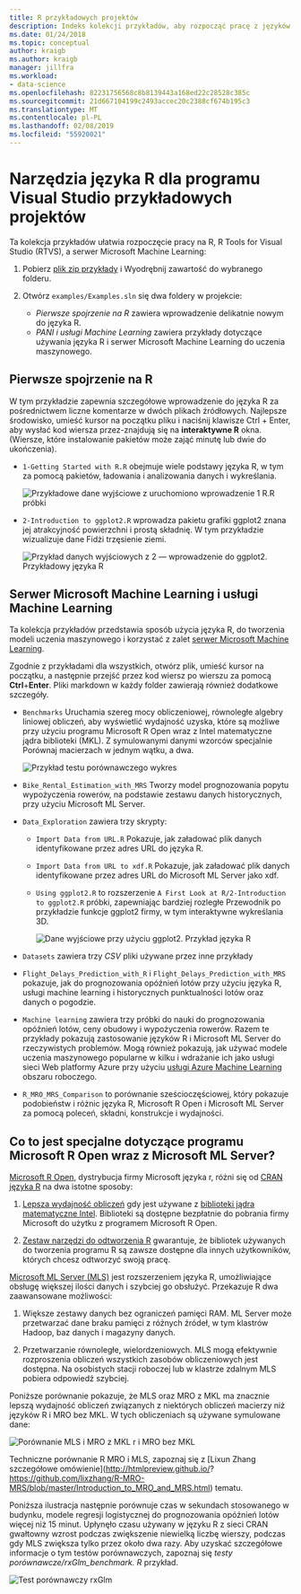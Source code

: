 ```yaml
---
title: R przykładowych projektów
description: Indeks kolekcji przykładów, aby rozpocząć pracę z języków R i programu Visual Studio.
ms.date: 01/24/2018
ms.topic: conceptual
author: kraigb
ms.author: kraigb
manager: jillfra
ms.workload:
- data-science
ms.openlocfilehash: 82231756568c8b8139443a168ed22c28528c385c
ms.sourcegitcommit: 21d667104199c2493accec20c2388cf674b195c3
ms.translationtype: MT
ms.contentlocale: pl-PL
ms.lasthandoff: 02/08/2019
ms.locfileid: "55920021"
---
```

# <a name="r-tools-for-visual-studio-sample-projects"></a>Narzędzia języka R dla programu Visual Studio przykładowych projektów

Ta kolekcja przykładów ułatwia rozpoczęcie pracy na R, R Tools for Visual Studio (RTVS), a serwer Microsoft Machine Learning:

1. Pobierz [plik zip przykłady](https://github.com/Microsoft/RTVS-docs/archive/master.zip) i Wyodrębnij zawartość do wybranego folderu.
1. Otwórz `examples/Examples.sln` się dwa foldery w projekcie:

    - *Pierwsze spojrzenie na R* zawiera wprowadzenie delikatnie nowym do języka R.
    - *PANI i usługi Machine Learning* zawiera przykłady dotyczące używania języka R i serwer Microsoft Machine Learning do uczenia maszynowego.

## <a name="a-first-look-at-r"></a>Pierwsze spojrzenie na R

W tym przykładzie zapewnia szczegółowe wprowadzenie do języka R za pośrednictwem liczne komentarze w dwóch plikach źródłowych. Najlepsze środowisko, umieść kursor na początku pliku i naciśnij klawisze Ctrl + Enter, aby wysłać kod wiersza przez-znajdują się na **interaktywne R** okna. (Wiersze, które instalowanie pakietów może zająć minutę lub dwie do ukończenia).

- `1-Getting Started with R.R` obejmuje wiele podstawy języka R, w tym za pomocą pakietów, ładowania i analizowania danych i wykreślania.

    ![Przykładowe dane wyjściowe z uruchomiono wprowadzenie 1 R.R próbki](media/samples-getting-started-output.png)

- `2-Introduction to ggplot2.R` wprowadza pakietu grafiki ggplot2 znana jej atrakcyjność powierzchni i prostą składnię. W tym przykładzie wizualizuje dane Fidżi trzęsienie ziemi.

    ![Przykład danych wyjściowych z 2 — wprowadzenie do ggplot2. Przykładowy języka R](media/samples-ggplot-output.png)

## <a name="microsoft-machine-learning-server-and-machine-learning"></a>Serwer Microsoft Machine Learning i usługi Machine Learning

Ta kolekcja przykładów przedstawia sposób użycia języka R, do tworzenia modeli uczenia maszynowego i korzystać z zalet [serwer Microsoft Machine Learning](/machine-learning-server/what-is-machine-learning-server).

Zgodnie z przykładami dla wszystkich, otwórz plik, umieść kursor na początku, a następnie przejść przez kod wiersz po wierszu za pomocą **Ctrl**+**Enter**. Pliki markdown w każdy folder zawierają również dodatkowe szczegóły.

- `Benchmarks` Uruchamia szereg mocy obliczeniowej, równoległe algebry liniowej obliczeń, aby wyświetlić wydajność uzyska, które są możliwe przy użyciu programu Microsoft R Open wraz z Intel matematyczne jądra biblioteki (MKL). Z symulowanymi danymi wzorców specjalnie Porównaj macierzach w jednym wątku, a dwa.

    ![Przykład testu porównawczego wykres](media/samples-mro-benchmark-plot.png)

- `Bike_Rental_Estimation_with_MRS` Tworzy model prognozowania popytu wypożyczenia rowerów, na podstawie zestawu danych historycznych, przy użyciu Microsoft ML Server.

- `Data_Exploration` zawiera trzy skrypty:

  - `Import Data from URL.R` Pokazuje, jak załadować plik danych identyfikowane przez adres URL do języka R.
  - `Import Data from URL to xdf.R` Pokazuje, jak załadować plik danych identyfikowane przez adres URL do Microsoft ML Server jako xdf.
  - `Using ggplot2.R` to rozszerzenie `A First Look at R/2-Introduction to ggplot2.R` próbki, zapewniając bardziej rozległe Przewodnik po przykładzie funkcje ggplot2 firmy, w tym interaktywne wykreślania 3D.

      ![Dane wyjściowe przy użyciu ggplot2. Przykład języka R](media/samples-3d-interactive.png)

- `Datasets` zawiera trzy *CSV* pliki używane przez inne przykłady
- `Flight_Delays_Prediction_with_R` i `Flight_Delays_Prediction_with_MRS` pokazuje, jak do prognozowania opóźnień lotów przy użyciu języka R, usługi machine learning i historycznych punktualności lotów oraz danych o pogodzie.
- `Machine learning` zawiera trzy próbki do nauki do prognozowania opóźnień lotów, ceny obudowy i wypożyczenia rowerów. Razem te przykłady pokazują zastosowanie języków R i Microsoft ML Server do rzeczywistych problemów. Mogą również pokazują, jak używać modele uczenia maszynowego popularne w kilku i wdrażanie ich jako usługi sieci Web platformy Azure przy użyciu [usługi Azure Machine Learning](https://azure.microsoft.com/services/machine-learning/) obszaru roboczego.

- `R_MRO_MRS_Comparison` to porównanie sześcioczęściowej, który pokazuje podobieństw i różnic języka R, Microsoft R Open i Microsoft ML Server za pomocą poleceń, składni, konstrukcje i wydajności.

## <a name="whats-special-about-microsoft-r-open-and-microsoft-ml-server"></a>Co to jest specjalne dotyczące programu Microsoft R Open wraz z Microsoft ML Server?

[Microsoft R Open](http://aka.ms/rtvs-r-open), dystrybucja firmy Microsoft języka r, różni się od [CRAN języka R](https://cran.r-project.org/) na dwa istotne sposoby:

1. [Lepsza wydajność obliczeń](https://mran.revolutionanalytics.com/rro/#intelmkl1) gdy jest używane z [biblioteki jądra matematyczne Intel](https://software.intel.com/intel-mkl). Biblioteki są dostępne bezpłatnie do pobrania firmy Microsoft do użytku z programem Microsoft R Open.

1. [Zestaw narzędzi do odtworzenia R](https://mran.revolutionanalytics.com/rro/#reproducibility) gwarantuje, że bibliotek używanych do tworzenia programu R są zawsze dostępne dla innych użytkowników, których chcesz odtworzyć swoją pracę.

[Microsoft ML Server (MLS)](/machine-learning-server/what-is-machine-learning-server) jest rozszerzeniem języka R, umożliwiające obsługę większej ilości danych i szybciej go obsłużyć. Przekazuje R dwa zaawansowane możliwości:

1. Większe zestawy danych bez ograniczeń pamięci RAM. ML Server może przetwarzać dane braku pamięci z różnych źródeł, w tym klastrów Hadoop, baz danych i magazyny danych.

1. Przetwarzanie równoległe, wielordzeniowych. MLS mogą efektywnie rozproszenia obliczeń wszystkich zasobów obliczeniowych jest dostępna. Na osobistych stacji roboczej lub w klastrze zdalnym MLS pobiera odpowiedź szybciej.

Poniższe porównanie pokazuje, że MLS oraz MRO z MKL ma znacznie lepszą wydajność obliczeń związanych z niektórych obliczeń macierzy niż języków R i MRO bez MKL. W tych obliczeniach są używane symulowane dane:

![Porównanie MLS i MRO z MKL r i MRO bez MKL](media/samples-speed-comparison.png)

Techniczne porównanie R MRO i MLS, zapoznaj się z [Lixun Zhang szczegółowe omówienie](http://htmlpreview.github.io/? https://github.com/lixzhang/R-MRO-MRS/blob/master/Introduction_to_MRO_and_MRS.html) tematu.

Poniższa ilustracja następnie porównuje czas w sekundach stosowanego w budynku, modele regresji logistycznej do prognozowania opóźnień lotów więcej niż 15 minut.  Upłynęło czasu używany w języku R z sieci CRAN gwałtowny wzrost podczas zwiększenie niewielką liczbę wierszy, podczas gdy MLS zwiększa tylko przez około dwa razy. Aby uzyskać szczegółowe informacje o tym testów porównawczych, zapoznaj się *testy porównawcze/rxGlm_benchmark. R* przykład.

![Test porównawczy rxGlm](media/samples-rxGLM-benchmark.png)
